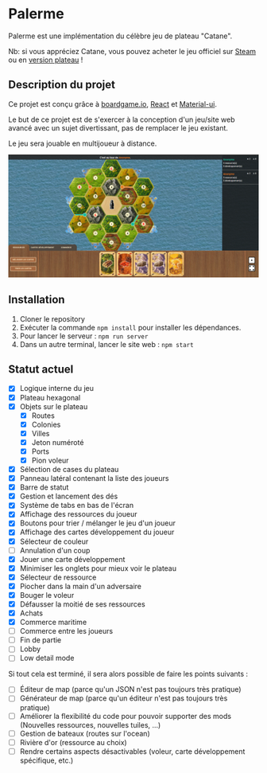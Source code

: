 # Palerme

Palerme est une implémentation du célèbre jeu de plateau "Catane". 

Nb: si vous appréciez Catane, vous pouvez acheter le jeu officiel sur [Steam](https://store.steampowered.com/app/544730/Catan_Universe/) ou en [version plateau](https://www.catan.com/board-games) !

## Description du projet

Ce projet est conçu grâce à [boardgame.io](https://boardgame.io), [React](https://reactjs.org/) et [Material-ui](https://material-ui.com/).

Le but de ce projet est de s'exercer à la conception d'un jeu/site web avancé avec un sujet divertissant, pas de remplacer le jeu existant.

Le jeu sera jouable en multijoueur à distance.

![](public/preview.png)

## Installation

1. Cloner le repository
3. Exécuter la commande `npm install` pour installer les dépendances.
4. Pour lancer le serveur :  ``npm run server``
5. Dans un autre terminal, lancer le site web : `npm start`

## Statut actuel

- [x] Logique interne du jeu
- [x] Plateau hexagonal
- [x] Objets sur le plateau
  - [x] Routes
  - [x] Colonies
  - [x] Villes
  - [x] Jeton numéroté
  - [x] Ports
  - [x] Pion voleur
- [x] Sélection de cases du plateau
- [x] Panneau latéral contenant la liste des joueurs
- [x] Barre de statut
- [x] Gestion et lancement des dés
- [x] Système de tabs en bas de l'écran
- [x] Affichage des ressources du joueur
- [x] Boutons pour trier / mélanger le jeu d'un joueur
- [x] Affichage des cartes développement du joueur
- [x] Sélecteur de couleur
- [ ] Annulation d'un coup
- [x] Jouer une carte développement
- [x] Minimiser les onglets pour mieux voir le plateau
- [x] Sélecteur de ressource
- [x] Piocher dans la main d'un adversaire
- [x] Bouger le voleur
- [x] Défausser la moitié de ses ressources
- [x] Achats
- [x] Commerce maritime
- [ ] Commerce entre les joueurs
- [ ] Fin de partie
- [ ] Lobby
- [ ] Low detail mode

Si tout cela est terminé, il sera alors possible de faire les points suivants :

- [ ] Éditeur de map (parce qu'un JSON n'est pas toujours très pratique)
- [ ] Générateur de map (parce qu'un éditeur n'est pas toujours très pratique)
- [ ] Améliorer la flexibilité du code pour pouvoir supporter des mods (Nouvelles ressources, nouvelles tuiles, ...)
- [ ] Gestion de bateaux (routes sur l'ocean)
- [ ] Rivière d'or (ressource au choix)
- [ ] Rendre certains aspects désactivables (voleur, carte développement spécifique, etc.)